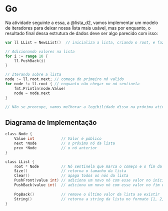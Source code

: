 # Go

Na atividade seguinte a essa, a @lista_d2, vamos implementar um modelo de iteradores para deixar nossa lista mais usável, mas por enquanto, o resultado final dessa estrutura de dados deve ser algo parecido com isso:

```go
var ll LList = NewLList()  // inicializa a lista, criando o root, e fazendo ele apontar para ele mesmo

// Adicionando valores na lista
for i := range 10 {
    ll.PushBack(i)
}

// Iterando sobre a lista
node := ll.root.next; // começa do primeiro nó valido
for node != ll.root { // enquanto não chegar no nó sentinela
    fmt.Println(node.Value)
    node = node.next
}

// Não se preocupe, vamos melhorar a legibilidade disso na próxima atividade
```

## Diagrama de Implementação

```go
class Node {
    Value int            // Valor é público
    next *Node           // o próximo nó da lista
    prev *Node           // o nó anterior
}

class LList {
    root * Node          // Nó sentinela que marca o começo e o fim da lista
    Size()               // retorna o tamanho da lista
    Clear()              // apaga todos os nós da lista
    PushFront(value int) // adiciona um novo nó com esse valor no início da lista
    PushBack(value int)  // adiciona um novo nó com esse valor no fim da lista
      
    PopBack()            // remove o último valor da lista se existir
    String()             // retorna a string da lista no formato [1, 2, 3]
}
```
